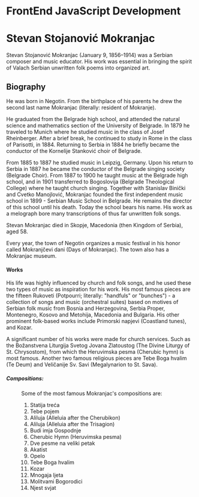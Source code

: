 # FrontEnd JavaScript Development
<html lang="en">
<head>
<title>Stevan Stojanović Mokranjac</title><meta charset="UTF-8">
</head>
<body>
<h1>Stevan Stojanović Mokranjac</h1>
<p>Stevan Stojanović Mokranjac (January 9, 1856–1914) was a Serbian composer and music educator. His work was essential in bringing the spirit of Valach Serbian unwritten folk poems into organized art.</p>
<h2>Biography</h2>
<p>He was born in Negotin. From the birthplace of his parents he drew the second last name Mokranjac (literally: resident of Mokranje).</p>
<p>He graduated from the Belgrade high school, and attended the natural science and mathematics section of the University of Belgrade. In 1879 he traveled to Munich where he studied music in the class of Josef Rheinberger. After a brief break, he continued to study in Rome in the class of Parisotti, in 1884. Returning to Serbia in 1884 he briefly became the conductor of the Kornelije Stanković choir of Belgrade.</p>
<p>From 1885 to 1887 he studied music in Leipzig, Germany. Upon his return to Serbia in 1887 he became the conductor of the Belgrade singing society (Belgrade Choir). From 1887 to 1900 he taught music at the Belgrade high school, and in 1901 transferred to Bogoslovija (Belgrade Theological College) where he taught church singing. Together with Stanislav Binički and Cvetko Manojlović, Mokranjac founded the first independent music school in 1899 - Serbian Music School in Belgrade. He remains the director of this school until his death. Today the school bears his name. His work as a melograph bore many transcriptions of thus far unwritten folk songs.</p>
<p>Stevan Mokranjac died in Skopje, Macedonia (then Kingdom of Serbia), aged 58.</p>
<p>Every year, the town of Negotin organizes a music festival in his honor called Mokranjčevi dani (Days of Mokranjac). The town also has a Mokranjac museum.</p>
<h4>Works</h4>
<p>His life was highly influenced by church and folk songs, and he used these two types of music as inspiration for his work. His most famous pieces are the fifteen Rukoveti (Potpourri; literally: "handfuls" or "bunches") - a collection of songs and music (orchestral suites) based on motives of Serbian folk music from Bosnia and Herzegovina, Serbia Proper, Montenegro, Kosovo and Metohija, Macedonia and Bulgaria. His other prominent folk-based works include Primorski napjevi (Coastland tunes), and Kozar.</p>
<p>A significant number of his works were made for church services. Such as the Božanstvena Liturgija Svetog Jovana Zlatoustog (The Divine Liturgy of St. Chrysostom), from which the Heruvimska pesma (Cherubic hymn) is most famous. Another two famous religious pieces are Tebe Boga hvalim (Te Deum) and Veličanije Sv. Savi (Megalynarion to St. Sava).</p>
<h5>Compositions:</h5>
<figure>
<figcaption>Some of the most famous Mokranjac's compositions are:</figcaption>
<ol>
<li>Statija treća</li>
<li>Tebe pojem</li>
<li>Aliluja (Alleluia after the Cherubikon)</li>
<li>Aliluja (Alleluia after the Trisagion)</li>
<li>Budi imja Gospodnje</li>
<li>Cherubic Hymn (Heruvimska pesma)</li>
<li>Dve pesme na veliki petak</li>
<li>Akatist</li>
<li>Opelo</li>
<li>Tebe Boga hvalim</li>
<li>Kozar</li>
<li>Mnogaja ljeta</li>
<li>Molitvami Bogorodici</li>
<li>Njest svjat</li>
</ol>
</figure>
</body>
</html>
